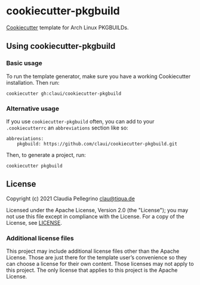 # cookiecutter-pkgbuild

[Cookiecutter](https://github.com/cookiecutter/cookiecutter)
template for Arch Linux PKGBUILDs.


## Using cookiecutter-pkgbuild

### Basic usage

To run the template generator, make sure you have a working
Cookiecutter installation. Then run:

```
cookiecutter gh:claui/cookiecutter-pkgbuild
```

### Alternative usage

If you use `cookiecutter-pkgbuild` often, you can add to your
`.cookiecutterrc` an `abbreviations` section like so:

```
abbreviations:
    pkgbuild: https://github.com/claui/cookiecutter-pkgbuild.git
```

Then, to generate a project, run:

```
cookiecutter pkgbuild
```


## License

Copyright (c) 2021 Claudia Pellegrino <clau@tiqua.de>

Licensed under the Apache License, Version 2.0 (the "License");
you may not use this file except in compliance with the License.
For a copy of the License, see [LICENSE](LICENSE).

### Additional license files

This project may include additional license files other than the
Apache License. Those are just there for the template user’s
convenience so they can choose a license for their own content.
Those licenses may not apply to this project. The only license
that applies to this project is the Apache License.

